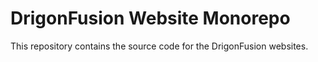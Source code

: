 # DrigonFusion Website Monorepo

This repository contains the source code for the DrigonFusion websites.